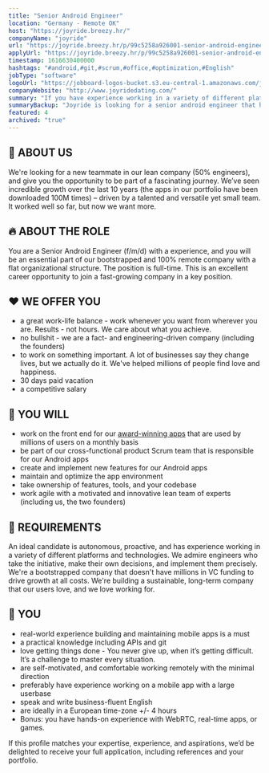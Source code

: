 ```yaml
---
title: "Senior Android Engineer"
location: "Germany - Remote OK"
host: "https://joyride.breezy.hr/"
companyName: "joyride"
url: "https://joyride.breezy.hr/p/99c5258a926001-senior-android-engineer"
applyUrl: "https://joyride.breezy.hr/p/99c5258a926001-senior-android-engineer/apply"
timestamp: 1616630400000
hashtags: "#android,#git,#scrum,#office,#optimization,#English"
jobType: "software"
logoUrl: "https://jobboard-logos-bucket.s3.eu-central-1.amazonaws.com/joyride"
companyWebsite: "http://www.joyridedating.com/"
summary: "If you have experience working in a variety of different platforms and technologies, Joyride is looking for someone with your knowledge."
summaryBackup: "Joyride is looking for a senior android engineer that has experience in: #android, #git, #scrum."
featured: 4
archived: "true"
---
```


## 👏 ABOUT US

We're looking for a new teammate in our lean company (50% engineers), and give you the opportunity to be part of a fascinating journey. We’ve seen incredible growth over the last 10 years (the apps in our portfolio have been downloaded 100M times) – driven by a talented and versatile yet small team. It worked well so far, but now we want more.

## 🔥 ABOUT THE ROLE

You are a Senior Android Engineer (f/m/d) with a experience, and you will be an essential part of our bootstrapped and 100% remote company with a flat organizational structure. The position is full-time. This is an excellent career opportunity to join a fast-growing company in a key position.

## ❤️ WE OFFER YOU

*   a great work-life balance - work whenever you want from wherever you are. Results - not hours. We care about what you achieve.
*   no bullshit - we are a fact- and engineering-driven company (including the founders)
*   to work on something important. A lot of businesses say they change lives, but we actually do it. We've helped millions of people find love and happiness.
*   30 days paid vacation
*   a competitive salary

## 🚀 YOU WILL

*   work on the front end for our [award-winning apps](https://play.google.com/store/apps/dev?id=6485779010633223428) that are used by millions of users on a monthly basis
*   be part of our cross-functional product Scrum team that is responsible for our Android apps
*   create and implement new features for our Android apps
*   maintain and optimize the app environment
*   take ownership of features, tools, and your codebase
*   work agile with a motivated and innovative lean team of experts (including us, the two founders)

## 💪 REQUIREMENTS

An ideal candidate is autonomous, proactive, and has experience working in a variety of different platforms and technologies. We admire engineers who take the initiative, make their own decisions, and implement them precisely. We're a bootstrapped company that doesn't have millions in VC funding to drive growth at all costs. We're building a sustainable, long-term company that our users love, and we love working for.

## 🎯 YOU

*   real-world experience building and maintaining mobile apps is a must
*   a practical knowledge including APIs and git
*   love getting things done - You never give up, when it’s getting difficult. It’s a challenge to master every situation.
*   are self-motivated, and comfortable working remotely with the minimal direction
*   preferably have experience working on a mobile app with a large userbase
*   speak and write business-fluent English
*   are ideally in a European time-zone +/- 4 hours
*   Bonus: you have hands-on experience with WebRTC, real-time apps, or games.

If this profile matches your expertise, experience, and aspirations, we’d be delighted to receive your full application, including references and your portfolio.

